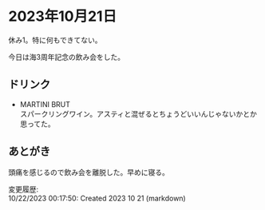 # 2023年10月21日

休み1。特に何もできてない。

今日は海3周年記念の飲み会をした。

## ドリンク

- MARTINI BRUT   
スパークリングワイン。アスティと混ぜるとちょうどいいんじゃないかとか思ってた。

## あとがき

頭痛を感じるので飲み会を離脱した。早めに寝る。

変更履歴:  
10/22/2023 00:17:50: Created 2023 10 21 (markdown)  
